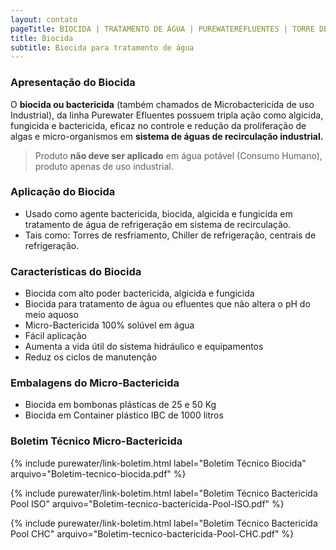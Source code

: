 ```yaml
---
layout: contato
pageTitle: BIOCIDA | TRATAMENTO DE ÁGUA | PUREWATEREFLUENTES | TORRE DE RESFRIAMENTO |TRATAMENTO DE EFLUENTES 
title: Biocida
subtitle: Biocida para tratamento de água
---
```

### **Apresentação do Biocida**

O **biocida ou bactericida** (também chamados de Microbactericida de uso Industrial), da linha Purewater Efluentes possuem tripla ação como algicida, fungicida e bactericida, eficaz no controle e redução da proliferação de algas e micro-organismos em **sistema de águas de recirculação industrial.**

> Produto **não deve ser aplicado** em água potável (Consumo Humano), produto apenas de uso industrial. 

### **Aplicação do Biocida**

- Usado como agente bactericida, biocida, algicida e fungicida em tratamento de água de refrigeração em sistema de recirculação.
- Tais como: Torres de resfriamento, Chiller de refrigeração, centrais de refrigeração.

### **Características do Biocida**

- Biocida com alto poder bactericida, algicida e fungicida
- Biocida para tratamento de água ou efluentes que não altera o pH do meio aquoso
- Micro-Bactericida 100% solúvel em água
- Fácil aplicação
- Aumenta a vida útil do sistema hidráulico e equipamentos
- Reduz os ciclos de manutenção

### **Embalagens do Micro-Bactericida**

- Biocida em bombonas plásticas de 25 e 50 Kg
- Biocida em Container plástico IBC de 1000 litros

### **Boletim Técnico Micro-Bactericida**

{% include purewater/link-boletim.html 
   label="Boletim Técnico Biocida" 
   arquivo="Boletim-tecnico-biocida.pdf" %}

{% include purewater/link-boletim.html 
   label="Boletim Técnico Bactericida Pool ISO" 
   arquivo="Boletim-tecnico-bactericida-Pool-ISO.pdf" %}

{% include purewater/link-boletim.html 
   label="Boletim Técnico Bactericida Pool CHC" 
   arquivo="Boletim-tecnico-bactericida-Pool-CHC.pdf" %}
